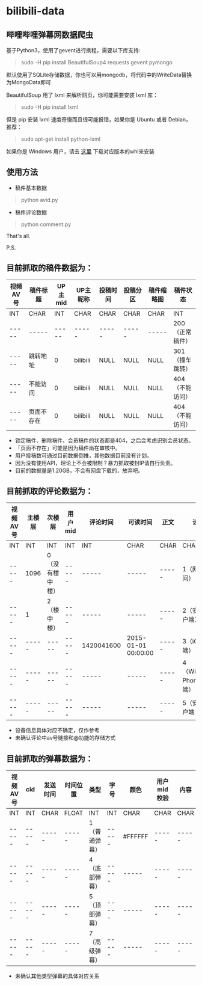bilibili-data
===
哔哩哔哩弹幕网数据爬虫
---

基于Python3，使用了gevent进行携程，需要以下库支持:  
> sudo -H pip install BeautifulSoup4 requests gevent pymongo  

默认使用了SQLite存储数据，你也可以用mongodb，将代码中的WriteData替换为MongoData即可

BeautifulSoup 用了 lxml 来解析网页，你可能需要安装 lxml 库：  
> sudo -H pip install lxml  

但是 pip 安装 lxml 速度奇慢而且很可能报错，如果你是 Ubuntu 或者 Debian，推荐：  
> sudo apt-get install python-lxml

如果你是 Windows 用户，请去 [这里](http://www.lfd.uci.edu/~gohlke/pythonlibs/#lxml) 下载对应版本的whl来安装

使用方法
---

* 稿件基本数据
> python avid.py

* 稿件评论数据
> python comment.py

That's all.

P.S.

目前抓取的稿件数据为：
---

| 视频AV号 | 稿件标题 | UP主mid | UP主昵称 | 投稿时间 | 投稿分区 | 稿件缩略图 | 稿件状态 |
 ----- | ----- | ----- | ----- | ----- | ----- | ----- | ----- |
| INT | CHAR | INT | CHAR | CHAR | CHAR | CHAR | INT |
| ----- | ----- | ----- | ----- | ----- | ----- | ----- | 200（正常稿件） |
| ----- | 跳转地址 | 0 | bilibili | NULL | NULL | NULL | 301（撞车跳转） |
| ----- | 不能访问 | 0 | bilibili | NULL | NULL | NULL | 404（不能访问） |
| ----- | 页面不存在 | 0 | bilibili | NULL | NULL | NULL | 404（不能访问） |

* 锁定稿件、删除稿件、会员稿件的状态都是404，之后会考虑识别会员状态。
* 「页面不存在」可能是因为稿件尚在审核中。
* 用户投稿数可通过目前数据倒推，其他数据目前没有计划。
* 因为没有使用API，理论上不会被限制？暴力抓取被封IP请自行负责。
* 目前的数据量是1.20GB，不会有网盘下载的，放弃吧。


目前抓取的评论数据为：
---

| 视频AV号 | 主楼层 | 次楼层 | 用户mid | 评论时间 | 可读时间 | 正文 | 设备 | 评论ID |
 ----- | ----- | ----- | ----- | ----- | ----- | ----- | ----- | ----- |
| INT | INT | INT | INT | INT | CHAR | CHAR | CHAR | INT |
| ----- | 1096 | 0（没有楼中楼） | ----- | ----- | ----- | ----- | 1（网页访问） | ----- |
| ----- | 1 | 2（楼中楼） | ----- | ----- | ----- | ----- | 2（安卓客户端） | ----- |
| ----- | ----- | ----- | ----- | 1420041600 | 2015-01-01 00:00:00 | ----- | 3（iOS客户端） | ----- |
| ----- | ----- | ----- | ----- | ----- | ----- | ----- | 4（Windows Phone客户端） | ----- |
| ----- | ----- | ----- | ----- | ----- | ----- | ----- | 5（安卓客户端？） | ----- |

* 设备信息具体对应不确定，仅作参考
* 未确认评论中av号链接和@功能的存储方式


目前抓取的弹幕数据为：
---

| 视频AV号 | cid | 发送时间 | 时间位置 | 类型 | 字号 | 颜色 | 用户mid校验 | 内容 | 弹幕ID |
 ----- | ----- | ----- | ----- | ----- | ----- | ----- | ----- | ----- | ----- |
| INT | INT | CHAR | FLOAT | INT | INT | CHAR | CHAR | CHAR | INT |
| ----- | ----- | ----- | ----- | 1（普通弹幕） | ----- | #FFFFFF | ----- | ----- | ----- |
| ----- | ----- | ----- | ----- | 4（底部弹幕） | ----- | ----- | ----- | ----- | ----- |
| ----- | ----- | ----- | ----- | 5（顶部弹幕） | ----- | ----- | ----- | ----- | ----- |
| ----- | ----- | ----- | ----- | 7（高级弹幕） | ----- | ----- | ----- | ----- | ----- |

* 未确认其他类型弹幕的具体对应关系